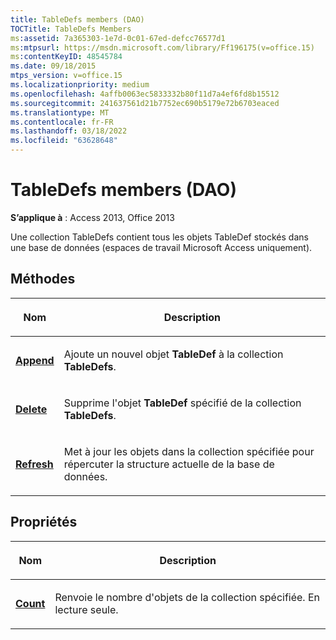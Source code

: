 ```yaml
---
title: TableDefs members (DAO)
TOCTitle: TableDefs Members
ms:assetid: 7a365303-1e7d-0c01-67ed-defcc76577d1
ms:mtpsurl: https://msdn.microsoft.com/library/Ff196175(v=office.15)
ms:contentKeyID: 48545784
ms.date: 09/18/2015
mtps_version: v=office.15
ms.localizationpriority: medium
ms.openlocfilehash: 4affb0063ec5833332b80f11d7a4ef6fd8b15512
ms.sourcegitcommit: 241637561d21b7752ec690b5179e72b6703eaced
ms.translationtype: MT
ms.contentlocale: fr-FR
ms.lasthandoff: 03/18/2022
ms.locfileid: "63628648"
---
```

# <a name="tabledefs-members-dao"></a>TableDefs members (DAO)


**S’applique à** : Access 2013, Office 2013

Une collection TableDefs contient tous les objets TableDef stockés dans une base de données (espaces de travail Microsoft Access uniquement).

## <a name="methods"></a>Méthodes

<table>
<colgroup>
<col />
<col />
</colgroup>
<thead>
<tr class="header">
<th><p>Nom</p></th>
<th><p>Description</p></th>
</tr>
</thead>
<tbody>
<tr class="odd">
<td><p><strong><a href="tabledefs-append-method-dao.md">Append</a></strong></p></td>
<td><p>Ajoute un nouvel objet <strong>TableDef</strong> à la collection <strong>TableDefs</strong>.</p></td>
</tr>
<tr class="even">
<td><p><strong><a href="tabledefs-delete-method-dao.md">Delete</a></strong></p></td>
<td><p>Supprime l'objet <strong>TableDef</strong> spécifié de la collection <strong>TableDefs</strong>.</p></td>
</tr>
<tr class="odd">
<td><p><strong><a href="tabledefs-refresh-method-dao.md">Refresh</a></strong></p></td>
<td><p>Met à jour les objets dans la collection spécifiée pour répercuter la structure actuelle de la base de données.</p></td>
</tr>
</tbody>
</table>


## <a name="properties"></a>Propriétés

<table>
<colgroup>
<col />
<col />
</colgroup>
<thead>
<tr class="header">
<th><p>Nom</p></th>
<th><p>Description</p></th>
</tr>
</thead>
<tbody>
<tr class="odd">
<td><p><strong><a href="tabledefs-count-property-dao.md">Count</a></strong></p></td>
<td><p>Renvoie le nombre d'objets de la collection spécifiée. En lecture seule.</p></td>
</tr>
</tbody>
</table>

